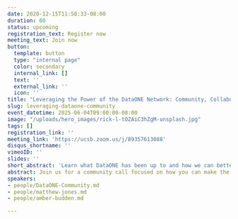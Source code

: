 ```yaml
---
date: 2020-12-15T11:58:33-08:00
duration: 60
status: upcoming
registration_text: Register now
meeting_text: Join now
button:
  template: button
  type: "internal page"
  color: secondary
  internal_link: []
  text: ''
  external_link: ''
  icon: ''
title: "Leveraging the Power of the DataONE Network: Community, Collaboration, and What’s Next"
slug: leveraging-dataone-community
event_datetime: 2025-06-04T09:00:00-08:00
image: "/uploads/hero_images/rick-l-tOZAiC3hZgM-unsplash.jpg"
tags: []
registration_link: ''
meeting_link: 'https://ucsb.zoom.us/j/89357613088'
disqus_shortname: ''
vimeoID: ''
slides: ''
short_abstract: 'Learn what DataONE has been up to and how we can better support your work. '
abstract: Join us for a community call focused on how you can make the most out of the DataONE network and learn how we have grown. We'll highlight recent activities, showcase ways the community is advancing open science, explore our replication services for data preservation, and share opportunitites for getting involved. Whether you're new to DataONE or a longtime contributor, this session is a chance to connect with different member nodes, ask questions, and explore how DataONE can support your work.
speakers:
- people/DataONE-Community.md
- people/matthew-jones.md
- people/amber-budden.md

---
```

